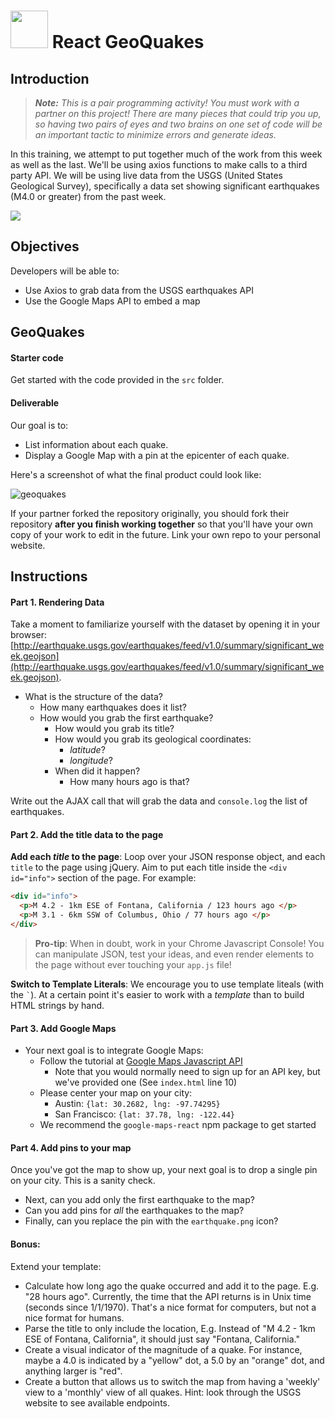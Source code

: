 # <img src="https://cloud.githubusercontent.com/assets/7833470/10423298/ea833a68-7079-11e5-84f8-0a925ab96893.png" width="60"> React GeoQuakes

## Introduction

> ***Note:*** *This is a pair programming activity! You must work with a partner on this project! There are many pieces that could trip you up, so having two pairs of eyes and two brains on one set of code will be an important tactic to minimize errors and generate ideas.*

In this training, we attempt to put together much of the work from this week as well as the last. We'll be using axios functions to make calls to a third party API.  We will be using live data from the USGS (United States Geological Survey), specifically a data set showing significant earthquakes (M4.0 or greater) from the past week.

![](https://media.giphy.com/media/3o7bubiK9vDtxXCOgU/giphy.gif)

## Objectives

Developers will be able to:
- Use Axios to grab data from the USGS earthquakes API
- Use the Google Maps API to embed a map

## GeoQuakes

#### Starter code

Get started with the code provided in the `src` folder.

#### Deliverable

Our goal is to:
- List information about each quake.
- Display a Google Map with a pin at the epicenter of each quake.

Here's a screenshot of what the final product could look like:

![geoquakes](https://cloud.githubusercontent.com/assets/4304660/25784846/9905f872-3339-11e7-92c5-30775b6bb8f4.png)

If your partner forked the repository originally, you should fork their repository **after you finish working together** so that you'll have your own copy of your work to edit in the future. Link your own repo to your personal website.


## Instructions

#### Part 1. Rendering Data
Take a moment to familiarize yourself with the dataset by opening it in your browser: [http://earthquake.usgs.gov/earthquakes/feed/v1.0/summary/significant_week.geojson](http://earthquake.usgs.gov/earthquakes/feed/v1.0/summary/significant_week.geojson).

+ What is the structure of the data?
    + How many earthquakes does it list?
    + How would you grab the first earthquake?
        * How would you grab its title?
        * How would you grab its geological coordinates:
            - *latitude*?
            - *longitude*?
        * When did it happen?
            - How many hours ago is that?

Write out the AJAX call that will grab the data and `console.log` the list of earthquakes.

#### Part 2. Add the title data to the page

**Add each *title* to the page**: Loop over your JSON response object, and each `title` to the page using jQuery. Aim to put each title inside the `<div id="info">` section of the page. For example:

```html
<div id="info">
  <p>M 4.2 - 1km ESE of Fontana, California / 123 hours ago </p>
  <p>M 3.1 - 6km SSW of Columbus, Ohio / 77 hours ago </p>
</div>
```

> **Pro-tip**: When in doubt, work in your Chrome Javascript Console! You can manipulate JSON, test your ideas, and even render elements to the page without ever touching your `app.js` file!

**Switch to Template Literals**: We encourage you to use template liteals (with the `` ` ``). At a certain point it's easier to work with a *template* than to build HTML strings by hand.

#### Part 3. Add Google Maps
- Your next goal is to integrate Google Maps:
    - Follow the tutorial at [Google Maps Javascript API](https://developers.google.com/maps/documentation/javascript/tutorial)
        + Note that you would normally need to sign up for an API key, but we've provided one (See `index.html` line 10)
    - Please center your map on your city:
        - Austin:  `{lat: 30.2682, lng: -97.74295}`
        - San Francisco: `{lat: 37.78, lng: -122.44}`
    - We recommend the `google-maps-react` npm package to get started
    

#### Part 4. Add pins to your map
Once you've got the map to show up, your next goal is to drop a single pin on your city. This is a sanity check.  
- Next, can you add only the first earthquake to the map?
- Can you add pins for *all* the earthquakes to the map?
- Finally, can you replace the pin with the `earthquake.png` icon?

#### Bonus:
Extend your template:  
- Calculate how long ago the quake occurred and add it to the page. E.g. "28 hours ago". Currently, the time that the API returns is in Unix time (seconds since 1/1/1970). That's a nice format for computers, but not a nice format for humans.
- Parse the title to only include the location, E.g. Instead of "M 4.2 - 1km ESE of Fontana, California", it should just say "Fontana, California."
- Create a visual indicator of the magnitude of a quake. For instance, maybe a 4.0 is indicated by a "yellow" dot, a 5.0 by an "orange" dot, and anything larger is "red".
- Create a button that allows us to switch the map from having a 'weekly' view to a 'monthly' view of all quakes. Hint: look through the USGS website to see available endpoints.
